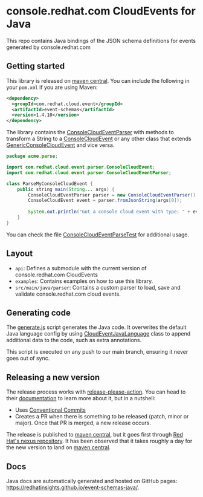 console.redhat.com CloudEvents for Java
=======================================

This repo contains Java bindings of the JSON schema definitions for events
generated by console.redhat.com

Getting started
---------------

This library is released on [maven central](https://central.sonatype.com/artifact/com.redhat.cloud.event/event-schemas).
You can include the following in your `pom.xml` if you are using Maven:

<!--- x-release-please-start-version -->

```xml
<dependency>
  <groupId>com.redhat.cloud.event</groupId>
  <artifactId>event-schemas</artifactId>
  <version>1.4.10</version>
</dependency>
```

<!--- x-release-please-end -->

The library contains the [ConsoleCloudEventParser](https://redhatinsights.github.io/event-schemas-java/com/redhat/cloud/event/parser/ConsoleCloudEventParser.html) 
with methods to transform a String to a [ConsoleCloudEvent](https://redhatinsights.github.io/event-schemas-java/com/redhat/cloud/event/parser/ConsoleCloudEvent.html)
or any other class that extends [GenericConsoleCloudEvent](https://redhatinsights.github.io/event-schemas-java/com/redhat/cloud/event/parser/GenericConsoleCloudEvent.html) and vice versa.

```java
package acme.parse;

import com.redhat.cloud.event.parser.ConsoleCloudEvent;
import com.redhat.cloud.event.parser.ConsoleCloudEventParser;

class ParseMyConsoleCloudEvent {
    public string main(String... args) {
        ConsoleCloudEventParser parser = new ConsoleCloudEventParser();
        ConsoleCloudEvent event = parser.fromJsonString(args[0]);
        
        System.out.println("Got a console cloud event with type: " + event.getType());
    }
}
```

You can check the file [ConsoleCloudEventParseTest](./src/test/java/com/redhat/cloud/event/parser/ConsoleCloudEventParserTest.java)
for additional usage.

Layout
------

* `api`: Defines a submodule with the current version of console.redhat.com 
  CloudEvents
* `examples`: Contains examples on how to use this library.
* `src/main/java/parser`: Contains a custom parser to load, save and validate
  console.redhat.com cloud events.

Generating code
---------------

The [generate.js](./scripts/generate.js) script generates the Java code.
It overwrites the default Java language config by using 
[CloudEventJavaLanguage](./scripts/CloudEventJavaLanguage.js) class to append additional
data to the code, such as extra annotations.

This script is executed on any push to our main branch, ensuring it never goes out 
of sync.

Releasing a new version
-----------------------

The release process works with 
[release-please-action](https://github.com/google-github-actions/release-please-action).
You can head to their 
[documentation](https://github.com/google-github-actions/release-please-action) 
to learn more about it, but in a nutshell:
 - Uses [Conventional Commits](https://www.conventionalcommits.org/en/v1.0.0/) 
 - Creates a PR when there is something to be released (patch, minor or major).
   Once that PR is merged, a new release occurs. 

The release is published to [maven central](https://search.maven.org/), but it goes first
through [Red Hat's nexus repository](https://repository.jboss.org/nexus).
It has been observed that it takes roughly a day for the new version to land on 
[maven central](https://search.maven.org/).

Docs
----

Java docs are automatically generated and hosted on GitHub pages: 
https://redhatinsights.github.io/event-schemas-java/.
